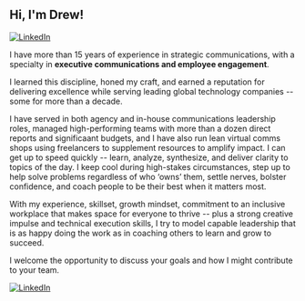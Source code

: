 ## Hi, I'm Drew!
[![LinkedIn](https://img.shields.io/badge/LinkedIn-0077B5?style=for-the-badge&logo=linkedin&logoColor=white)](https://www.linkedin.com/in/andrewadunn)


I have more than 15 years of experience in strategic communications, with a specialty in **executive communications and employee engagement**.

I learned this discipline, honed my craft, and earned a reputation for delivering excellence while serving leading global technology companies -- some for more than a decade.

I have served in both agency and in-house communications leadership roles, managed high-performing teams with more than a dozen direct reports and significaant budgets, and I have also run lean virtual comms shops using freelancers to supplement resources to amplify impact. I can get up to speed quickly -- learn, analyze, synthesize, and deliver clarity to topics of the day. I keep cool during high-stakes circumstances, step up to help solve problems regardless of who ‘owns’ them, settle nerves, bolster confidence, and coach people to be their best when it matters most.

With my experience, skillset, growth mindset, commitment to an inclusive workplace that makes space for everyone to thrive -- plus a strong creative impulse and technical execution skills, I try to model capable leadership that is as happy doing the work as in coaching others to learn and grow to succeed.

I welcome the opportunity to discuss your goals and how I might contribute to your team.
           
[![LinkedIn](https://img.shields.io/badge/LinkedIn-0077B5?style=for-the-badge&logo=linkedin&logoColor=white)](https://www.linkedin.com/in/andrewadunn)
<!--
**aadnow/aadnow** is a ✨ _special_ ✨ repository because its `README.md` (this file) appears on your GitHub profile.

Here are some ideas to get you started:

- 🔭 I’m currently working on 
- 🌱 I’m currently learning ...
- 👯 I’m looking to collaborate on ...
- 🤔 I’m looking for help with ...
- 💬 Ask me about ...
- 📫 How to reach me: ...
- 😄 Pronouns: ...
- ⚡ Fun fact: ...
-->
